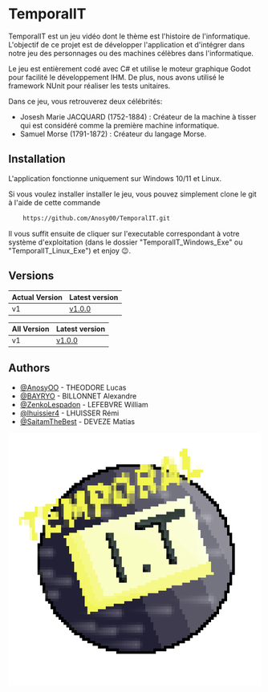 
# TemporalIT

TemporalIT est un jeu vidéo dont le thème est l'histoire de l'informatique. L'objectif de ce projet est de développer l'application et d'intégrer dans notre jeu des personnages ou des machines célèbres dans l'informatique. 

Le jeu est entièrement codé avec C# et utilise le moteur graphique Godot pour facilité le développement IHM. De plus, nous avons utilisé le framework NUnit pour réaliser les tests unitaires.

Dans ce jeu, vous retrouverez deux célébrités:

- Josesh Marie JACQUARD (1752-1884) : Créateur de la machine à tisser qui est considéré comme la première machine informatique.
- Samuel Morse (1791-1872) : Créateur du langage Morse.



## Installation

L'application fonctionne uniquement sur Windows 10/11 et Linux.

Si vous voulez installer installer le jeu, vous pouvez simplement clone le git à l'aide de cette commande

```bash
    https://github.com/Anosy00/TemporalIT.git
```

Il vous suffit ensuite de cliquer sur l'executable correspondant à votre système d'exploitation
(dans le dossier "TemporalIT_Windows_Exe" ou "TemporalIT_Linux_Exe") et enjoy 😉.
## Versions

| Actual Version | Latest version                |
| :-------- | :------------------------- |
| v1 |  [v1.0.0](https://github.com/Anosy00/TemporalIT/tree/v1.0.0) |


| All Version | Latest version                |
| :-------- | :------------------------- |
| v1 |  [v1.0.0](https://github.com/Anosy00/TemporalIT/tree/v1.0.0) |


## Authors

- [@AnosyOO](https://github.com/Anosy00) - THEODORE Lucas
- [@BAYRYO](https://github.com/BAYRYO) - BILLONNET Alexandre
- [@ZenkoLespadon](https://github.com/ZenkoLespadon) - LEFEBVRE William
- [@lhuissier4](https://github.com/lhuissier4) - LHUISSER Rémi
- [@SaitamTheBest](https://github.com/SaitamTheBest) - DEVEZE Matias


![App Logo](https://github.com/Anosy00/TemporalIT/blob/master/src/icon_TemporalIT.png?raw=true)

